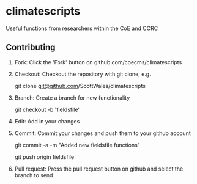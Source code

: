 climatescripts
==============

Useful functions from researchers within the CoE and CCRC

Contributing
------------

1. Fork: Click the 'Fork' button on github.com/coecms/climatescripts
2. Checkout: Checkout the repository with git clone, e.g.

    git clone git@github.com/ScottWales/climatescripts

3. Branch: Create a branch for new functionality

    git checkout -b 'fieldsfile'

4. Edit: Add in your changes
5. Commit: Commit your changes and push them to your github account

    git commit -a -m "Added new fieldsfile functions"
    
    git push origin fieldsfile

6. Pull request: Press the pull request button on github and select the branch to send
